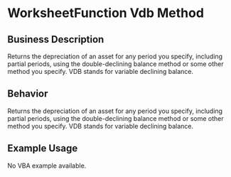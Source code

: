 # WorksheetFunction Vdb Method

## Business Description
Returns the depreciation of an asset for any period you specify, including partial periods, using the double-declining balance method or some other method you specify. VDB stands for variable declining balance.

## Behavior
Returns the depreciation of an asset for any period you specify, including partial periods, using the double-declining balance method or some other method you specify. VDB stands for variable declining balance.

## Example Usage
No VBA example available.